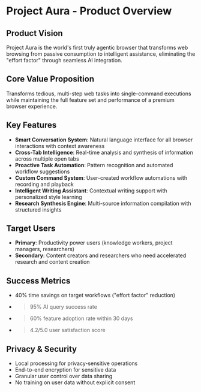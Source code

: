 # Project Aura - Product Overview

## Product Vision
Project Aura is the world's first truly agentic browser that transforms web browsing from passive consumption to intelligent assistance, eliminating the "effort factor" through seamless AI integration.

## Core Value Proposition
Transforms tedious, multi-step web tasks into single-command executions while maintaining the full feature set and performance of a premium browser experience.

## Key Features
- **Smart Conversation System**: Natural language interface for all browser interactions with context awareness
- **Cross-Tab Intelligence**: Real-time analysis and synthesis of information across multiple open tabs
- **Proactive Task Automation**: Pattern recognition and automated workflow suggestions
- **Custom Command System**: User-created workflow automations with recording and playback
- **Intelligent Writing Assistant**: Contextual writing support with personalized style learning
- **Research Synthesis Engine**: Multi-source information compilation with structured insights

## Target Users
- **Primary**: Productivity power users (knowledge workers, project managers, researchers)
- **Secondary**: Content creators and researchers who need accelerated research and content creation

## Success Metrics
- 40% time savings on target workflows ("effort factor" reduction)
- >95% AI query success rate
- >60% feature adoption rate within 30 days
- >4.2/5.0 user satisfaction score

## Privacy & Security
- Local processing for privacy-sensitive operations
- End-to-end encryption for sensitive data
- Granular user control over data sharing
- No training on user data without explicit consent